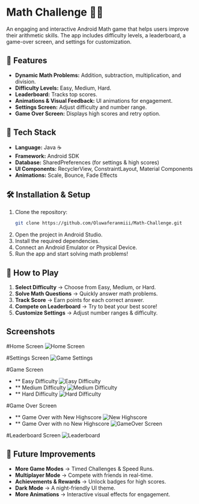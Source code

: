 # Math Challenge 🧮🎯
An engaging and interactive Android Math game that helps users improve their arithmetic skills. The app includes difficulty levels, a leaderboard, a game-over screen, and settings for customization. 

## 🚀 Features
- **Dynamic Math Problems:** Addition, subtraction, multiplication, and division.
- **Difficulty Levels:** Easy, Medium, Hard.
- **Leaderboard:** Tracks top scores.
- **Animations & Visual Feedback:** UI animations for engagement.
- **Settings Screen:** Adjust difficulty and number range.
- **Game Over Screen:** Displays high scores and retry option.

## 🔧 Tech Stack
- **Language:** Java ☕
- **Framework:** Android SDK 
- **Database:** SharedPreferences (for settings & high scores)
- **UI Components:** RecyclerView, ConstraintLayout, Material Components
- **Animations:** Scale, Bounce, Fade Effects


## 🛠 Installation & Setup
1. Clone the repository:
   ```sh
   git clone https://github.com/Oluwaferanmiii/Math-Challenge.git

2. Open the project in Android Studio.
3. Install the required dependencies.
4. Connect an Android Emulator or Physical Device.
5. Run the app and start solving math problems!


## 📜 How to Play
1. **Select Difficulty** → Choose from Easy, Medium, or Hard.
2. **Solve Math Questions** → Quickly answer math problems.
3. **Track Score** → Earn points for each correct answer.
4. **Compete on Leaderboard** → Try to beat your best score!
5. **Customize Settings** → Adjust number ranges & difficulty.


## Screenshots
#Home Screen 
![Home Screen](https://github.com/user-attachments/assets/214c94cf-ab98-4968-ab9c-bd12aee6f522)

#Settings Screen
![Game Settings](https://github.com/user-attachments/assets/8ef0cd22-8675-447a-ac07-6cfe8a73244e)

#Game Screen
- ** Easy Difficulty
  ![Easy Difficulty](https://github.com/user-attachments/assets/52f7496d-0430-471d-8cb7-48e35bf4be7d)
- ** Medium Difficulty
  ![Medium Difficulty](https://github.com/user-attachments/assets/691e673e-2153-4828-8160-2e7ecf117540)
- ** Hard Difficulty
  ![Hard Difficulty](https://github.com/user-attachments/assets/99f414ec-eb7b-46c6-afe9-1b4a2662a98d)

#Game Over Screen
- ** Game Over with New Highscore
  ![New Highscore](https://github.com/user-attachments/assets/3e529578-a6f7-4624-98e2-5148ebcb8f4d)
- ** Game Over with no New Highscore
  ![GameOver Screen](https://github.com/user-attachments/assets/c66e7512-2a02-4e72-877d-67abb19faaac)

#Leaderboard Screen
![Leaderboard](https://github.com/user-attachments/assets/7509bf80-e134-42c2-9c8e-a4dd3abc54bd)



## 🚀 Future Improvements
- **More Game Modes** → Timed Challenges & Speed Runs.
- **Multiplayer Mode** → Compete with friends in real-time.
- **Achievements & Rewards** → Unlock badges for high scores.
- **Dark Mode** → A night-friendly UI theme.
- **More Animations** → Interactive visual effects for engagement.



